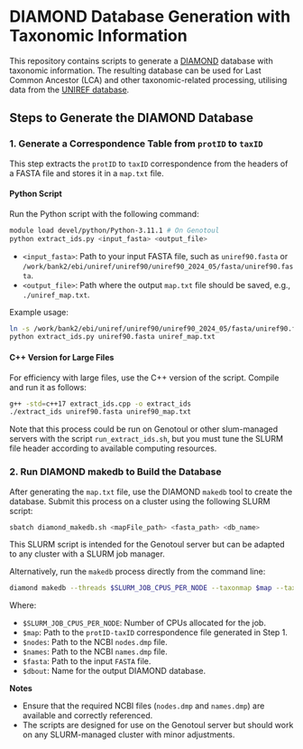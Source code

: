 # DIAMOND Database Generation with Taxonomic Information
This repository contains scripts to generate a [DIAMOND](https://github.com/bbuchfink/diamond) database with taxonomic information. The resulting database can be used for Last Common Ancestor (LCA) and other taxonomic-related processing, utilising data from the [UNIREF database](https://www.ebi.ac.uk/training/online/courses/uniprot-quick-tour/the-uniprot-databases/uniref/).


## Steps to Generate the DIAMOND Database

### 1. Generate a Correspondence Table from `protID` to `taxID`

This step extracts the `protID` to `taxID` correspondence from the headers of a FASTA file and stores it in a `map.txt` file.

#### Python Script

Run the Python script with the following command:

```bash
module load devel/python/Python-3.11.1 # On Genotoul
python extract_ids.py <input_fasta> <output_file>
```

- `<input_fasta>`: Path to your input FASTA file, such as `uniref90.fasta` or `/work/bank2/ebi/uniref/uniref90/uniref90_2024_05/fasta/uniref90.fasta`.
- `<output_file>`: Path where the output `map.txt` file should be saved, e.g., `./uniref_map.txt`.

Example usage:

```bash
ln -s /work/bank2/ebi/uniref/uniref90/uniref90_2024_05/fasta/uniref90.fasta
python extract_ids.py uniref90.fasta uniref_map.txt
```

#### C++ Version for Large Files

For efficiency with large files, use the C++ version of the script. Compile and run it as follows:

```bash
g++ -std=c++17 extract_ids.cpp -o extract_ids
./extract_ids uniref90.fasta uniref90_map.txt
```

Note that this process could be run on Genotoul or other slum-managed servers with the script `run_extract_ids.sh`, but you must tune the SLURM file header according to available computing resources.

### 2. Run DIAMOND makedb to Build the Database

After generating the `map.txt` file, use the DIAMOND `makedb` tool to create the database. Submit this process on a cluster using the following SLURM script:

```bash
sbatch diamond_makedb.sh <mapFile_path> <fasta_path> <db_name>
```

This SLURM script is intended for the Genotoul server but can be adapted to any cluster with a SLURM job manager.

Alternatively, run the `makedb` process directly from the command line:

```bash
diamond makedb --threads $SLURM_JOB_CPUS_PER_NODE --taxonmap $map --taxonnodes $nodes --taxonnames $names --in $fasta -d $dbout
```

Where:

- `$SLURM_JOB_CPUS_PER_NODE`: Number of CPUs allocated for the job.
- `$map`: Path to the `protID-taxID` correspondence file generated in Step 1.
- `$nodes`: Path to the NCBI `nodes.dmp` file.
- `$names`: Path to the NCBI `names.dmp` file.
- `$fasta`: Path to the input `FASTA` file.
- `$dbout`: Name for the output DIAMOND database.

**Notes**

- Ensure that the required NCBI files (`nodes.dmp` and `names.dmp`) are available and correctly referenced.
- The scripts are designed for use on the Genotoul server but should work on any SLURM-managed cluster with minor adjustments.
